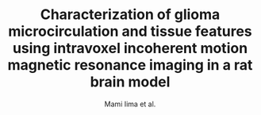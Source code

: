 ---
cat: ciel
subcat: neurophysics
bestof: false
author: Mami Iima et al.
title: Characterization of glioma microcirculation and tissue features using intravoxel incoherent motion magnetic resonance imaging in a rat brain model
journal: Investigative Radiology
year: 2014
type: article
doi: 10.1097/RLI.0000000000000040
---